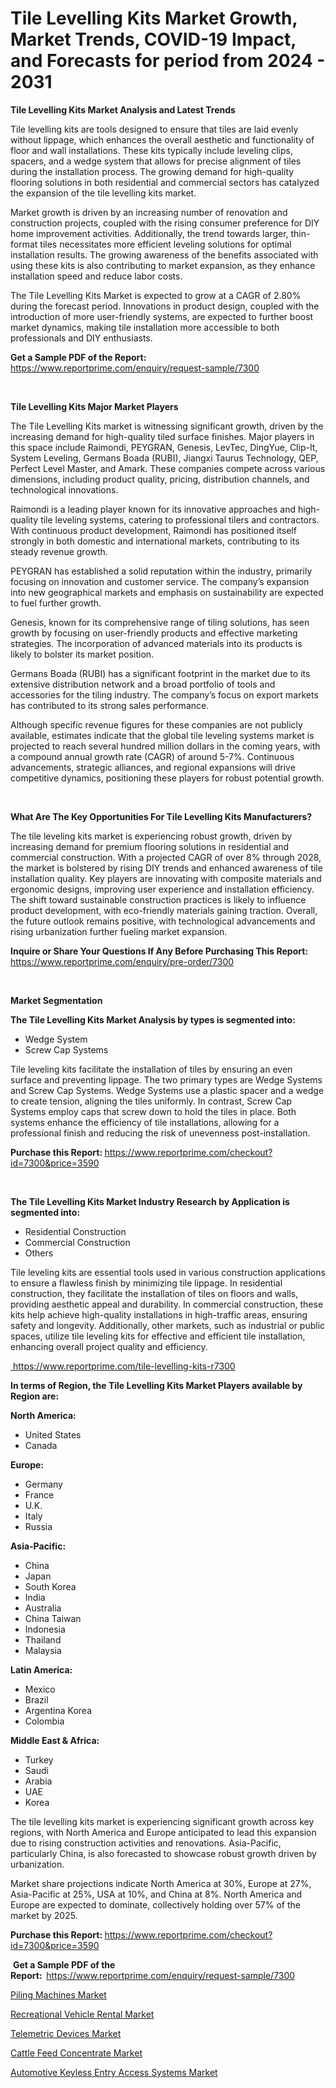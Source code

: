 <p><h1>Tile Levelling Kits Market Growth, Market Trends, COVID-19 Impact, and Forecasts for period from 2024 - 2031</h1></p><p><strong>Tile Levelling Kits Market Analysis and Latest Trends</strong></p>
<p><p>Tile levelling kits are tools designed to ensure that tiles are laid evenly without lippage, which enhances the overall aesthetic and functionality of floor and wall installations. These kits typically include leveling clips, spacers, and a wedge system that allows for precise alignment of tiles during the installation process. The growing demand for high-quality flooring solutions in both residential and commercial sectors has catalyzed the expansion of the tile levelling kits market. </p><p>Market growth is driven by an increasing number of renovation and construction projects, coupled with the rising consumer preference for DIY home improvement activities. Additionally, the trend towards larger, thin-format tiles necessitates more efficient leveling solutions for optimal installation results. The growing awareness of the benefits associated with using these kits is also contributing to market expansion, as they enhance installation speed and reduce labor costs.</p><p>The Tile Levelling Kits Market is expected to grow at a CAGR of 2.80% during the forecast period. Innovations in product design, coupled with the introduction of more user-friendly systems, are expected to further boost market dynamics, making tile installation more accessible to both professionals and DIY enthusiasts.</p></p>
<p><strong>Get a Sample PDF of the Report:&nbsp;</strong> <a href="https://www.reportprime.com/enquiry/request-sample/7300?utm_campaign=1134&utm_medium=2&utm_source=Github&utm_content=ia&utm_term=25122024&utm_id=tile-levelling-kits">https://www.reportprime.com/enquiry/request-sample/7300</a></p>
<p>&nbsp;</p>
<p><strong>Tile Levelling Kits Major Market Players</strong></p>
<p><p>The Tile Levelling Kits market is witnessing significant growth, driven by the increasing demand for high-quality tiled surface finishes. Major players in this space include Raimondi, PEYGRAN, Genesis, LevTec, DingYue, Clip-It, System Leveling, Germans Boada (RUBI), Jiangxi Taurus Technology, QEP, Perfect Level Master, and Amark. These companies compete across various dimensions, including product quality, pricing, distribution channels, and technological innovations.</p><p>Raimondi is a leading player known for its innovative approaches and high-quality tile leveling systems, catering to professional tilers and contractors. With continuous product development, Raimondi has positioned itself strongly in both domestic and international markets, contributing to its steady revenue growth.</p><p>PEYGRAN has established a solid reputation within the industry, primarily focusing on innovation and customer service. The company’s expansion into new geographical markets and emphasis on sustainability are expected to fuel further growth.</p><p>Genesis, known for its comprehensive range of tiling solutions, has seen growth by focusing on user-friendly products and effective marketing strategies. The incorporation of advanced materials into its products is likely to bolster its market position.</p><p>Germans Boada (RUBI) has a significant footprint in the market due to its extensive distribution network and a broad portfolio of tools and accessories for the tiling industry. The company’s focus on export markets has contributed to its strong sales performance.</p><p>Although specific revenue figures for these companies are not publicly available, estimates indicate that the global tile leveling systems market is projected to reach several hundred million dollars in the coming years, with a compound annual growth rate (CAGR) of around 5-7%. Continuous advancements, strategic alliances, and regional expansions will drive competitive dynamics, positioning these players for robust potential growth.</p></p>
<p>&nbsp;</p>
<p><strong>What Are The Key Opportunities For Tile Levelling Kits Manufacturers?</strong></p>
<p><p>The tile leveling kits market is experiencing robust growth, driven by increasing demand for premium flooring solutions in residential and commercial construction. With a projected CAGR of over 8% through 2028, the market is bolstered by rising DIY trends and enhanced awareness of tile installation quality. Key players are innovating with composite materials and ergonomic designs, improving user experience and installation efficiency. The shift toward sustainable construction practices is likely to influence product development, with eco-friendly materials gaining traction. Overall, the future outlook remains positive, with technological advancements and rising urbanization further fueling market expansion.</p></p>
<p><strong>Inquire or Share Your Questions If Any Before Purchasing This Report:</strong> <a href="https://www.reportprime.com/enquiry/pre-order/7300?utm_campaign=1134&utm_medium=2&utm_source=Github&utm_content=ia&utm_term=25122024&utm_id=tile-levelling-kits">https://www.reportprime.com/enquiry/pre-order/7300</a></p>
<p>&nbsp;</p>
<p><strong>Market Segmentation</strong></p>
<p><strong>The Tile Levelling Kits Market Analysis by types is segmented into:</strong></p>
<p><ul><li>Wedge System</li><li>Screw Cap Systems</li></ul></p>
<p><p>Tile leveling kits facilitate the installation of tiles by ensuring an even surface and preventing lippage. The two primary types are Wedge Systems and Screw Cap Systems. Wedge Systems use a plastic spacer and a wedge to create tension, aligning the tiles uniformly. In contrast, Screw Cap Systems employ caps that screw down to hold the tiles in place. Both systems enhance the efficiency of tile installations, allowing for a professional finish and reducing the risk of unevenness post-installation.</p></p>
<p><strong>Purchase this Report:&nbsp;</strong><a href="https://www.reportprime.com/checkout?id=7300&price=3590&utm_campaign=1134&utm_medium=2&utm_source=Github&utm_content=ia&utm_term=25122024&utm_id=tile-levelling-kits">https://www.reportprime.com/checkout?id=7300&price=3590</a></p>
<p>&nbsp;</p>
<p><strong>The Tile Levelling Kits Market Industry Research by Application is segmented into:</strong></p>
<p><ul><li>Residential Construction</li><li>Commercial Construction</li><li>Others</li></ul></p>
<p><p>Tile leveling kits are essential tools used in various construction applications to ensure a flawless finish by minimizing tile lippage. In residential construction, they facilitate the installation of tiles on floors and walls, providing aesthetic appeal and durability. In commercial construction, these kits help achieve high-quality installations in high-traffic areas, ensuring safety and longevity. Additionally, other markets, such as industrial or public spaces, utilize tile leveling kits for effective and efficient tile installation, enhancing overall project quality and efficiency.</p></p>
<p><a href="https://www.reportprime.com/tile-levelling-kits-r7300?utm_campaign=1134&utm_medium=2&utm_source=Github&utm_content=ia&utm_term=25122024&utm_id=tile-levelling-kits">&nbsp;https://www.reportprime.com/tile-levelling-kits-r7300</a></p>
<p><strong>In terms of Region, the Tile Levelling Kits Market Players available by Region are:</strong></p>
<p>
    <p> <strong> North America: </strong>
        <ul>
            <li>United States</li>
            <li>Canada</li>
        </ul>
        </p> 
    <p> <strong> Europe: </strong>
        <ul>
            <li>Germany</li>
            <li>France</li>
            <li>U.K.</li>
            <li>Italy</li>
            <li>Russia</li>
        </ul>
        </p> 
    <p> <strong> Asia-Pacific: </strong>
        <ul>
            <li>China</li>
            <li>Japan</li>
            <li>South Korea</li>
            <li>India</li>
            <li>Australia</li>
            <li>China Taiwan</li>
            <li>Indonesia</li>
            <li>Thailand</li>
            <li>Malaysia</li>
        </ul>
        </p> 
    <p> <strong> Latin America: </strong>
        <ul>
            <li>Mexico</li>
            <li>Brazil</li>
            <li>Argentina Korea</li>
            <li>Colombia</li>
        </ul>
        </p> 
    <p> <strong> Middle East & Africa: </strong>
        <ul>
            <li>Turkey</li>
            <li>Saudi</li>
            <li>Arabia</li>
            <li>UAE</li>
            <li>Korea</li>
        </ul>
    </p>
    </p>
<p><p>The tile levelling kits market is experiencing significant growth across key regions, with North America and Europe anticipated to lead this expansion due to rising construction activities and renovations. Asia-Pacific, particularly China, is also forecasted to showcase robust growth driven by urbanization. </p><p>Market share projections indicate North America at 30%, Europe at 27%, Asia-Pacific at 25%, USA at 10%, and China at 8%. North America and Europe are expected to dominate, collectively holding over 57% of the market by 2025.</p></p>
<p><strong>Purchase this Report: </strong><a href="https://www.reportprime.com/checkout?id=7300&price=3590&utm_campaign=1134&utm_medium=2&utm_source=Github&utm_content=ia&utm_term=25122024&utm_id=tile-levelling-kits">https://www.reportprime.com/checkout?id=7300&price=3590</a></p>
<p>&nbsp;<strong>Get a Sample PDF of the Report:&nbsp;&nbsp;</strong><a href="https://www.reportprime.com/enquiry/request-sample/7300?utm_campaign=1134&utm_medium=2&utm_source=Github&utm_content=ia&utm_term=25122024&utm_id=tile-levelling-kits">https://www.reportprime.com/enquiry/request-sample/7300</a></p>
<p><strong></strong></p>
<p><p><a href="https://github.com/BryceTownsendr/Market-Research-Report-List-7/blob/main/piling-machines-market.md?utm_campaign=1134&utm_medium=2&utm_source=Github&utm_content=ia&utm_term=25122024&utm_id=tile-levelling-kits">Piling Machines Market</a></p><p><a href="https://www.linkedin.com/pulse/market-size-trends-recreational-vehicle-rental-59-cagr-expected-wnsmc?utm_campaign=1134&utm_medium=2&utm_source=Github&utm_content=ia&utm_term=25122024&utm_id=tile-levelling-kits">Recreational Vehicle Rental Market</a></p><p><a href="https://www.linkedin.com/pulse/telemetric-devices-market-analysis-comprehensive-industry-dqjpf?utm_campaign=1134&utm_medium=2&utm_source=Github&utm_content=ia&utm_term=25122024&utm_id=tile-levelling-kits">Telemetric Devices Market</a></p><p><a href="https://www.linkedin.com/pulse/cattle-feed-concentrate-market-overview-industry-growth-worth-adixe?utm_campaign=1134&utm_medium=2&utm_source=Github&utm_content=ia&utm_term=25122024&utm_id=tile-levelling-kits">Cattle Feed Concentrate Market</a></p><p><a href="https://www.linkedin.com/pulse/a-mkt-nova-vc8zf?utm_campaign=1134&utm_medium=2&utm_source=Github&utm_content=ia&utm_term=25122024&utm_id=tile-levelling-kits">Automotive Keyless Entry Access Systems Market</a></p></p>